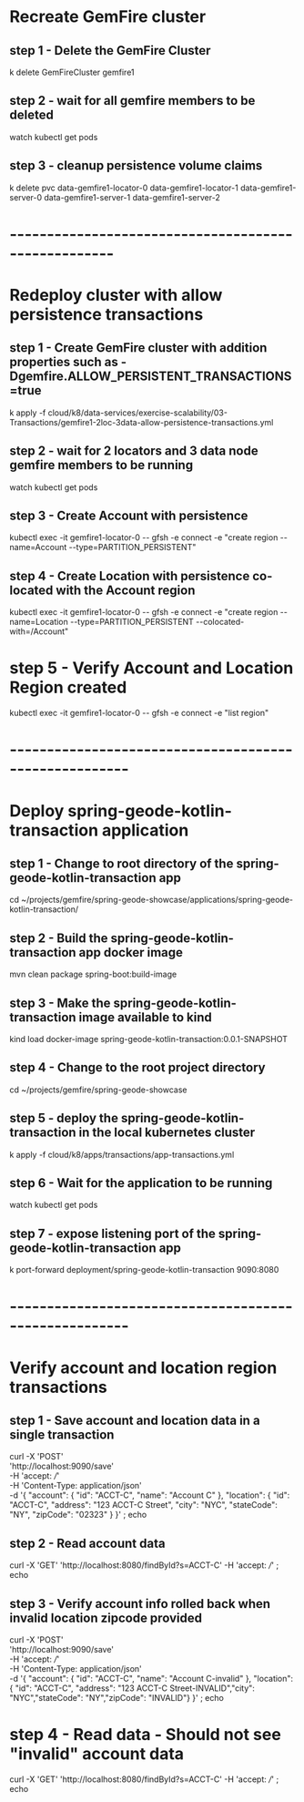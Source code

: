 # Recreate GemFire cluster 

## step 1 - Delete the GemFire Cluster

k delete GemFireCluster gemfire1

## step 2 - wait for all gemfire members to be deleted

watch kubectl get pods

## step 3 - cleanup persistence volume claims

k delete pvc data-gemfire1-locator-0 data-gemfire1-locator-1  data-gemfire1-server-0 data-gemfire1-server-1 data-gemfire1-server-2



# ----------------------------------------------------
# Redeploy cluster with allow persistence transactions

## step 1 - Create GemFire cluster with addition properties such as -Dgemfire.ALLOW_PERSISTENT_TRANSACTIONS=true

k apply -f cloud/k8/data-services/exercise-scalability/03-Transactions/gemfire1-2loc-3data-allow-persistence-transactions.yml

## step 2 - wait for 2 locators and 3 data node gemfire members to be running

watch kubectl get pods


## step 3 - Create Account with persistence

kubectl exec -it gemfire1-locator-0 -- gfsh -e connect -e "create region --name=Account --type=PARTITION_PERSISTENT"

## step 4 - Create Location with persistence co-located with the Account region

kubectl exec -it gemfire1-locator-0 -- gfsh -e connect -e "create region --name=Location --type=PARTITION_PERSISTENT --colocated-with=/Account"


# step 5 - Verify Account and Location Region created

kubectl exec -it gemfire1-locator-0 -- gfsh -e connect -e "list region"

# ------------------------------------------------------
# Deploy spring-geode-kotlin-transaction application

## step 1 - Change to root directory of the spring-geode-kotlin-transaction app

cd ~/projects/gemfire/spring-geode-showcase/applications/spring-geode-kotlin-transaction/

## step 2 - Build the spring-geode-kotlin-transaction app docker image

mvn clean package spring-boot:build-image

## step 3 - Make the spring-geode-kotlin-transaction image available to kind

kind load docker-image spring-geode-kotlin-transaction:0.0.1-SNAPSHOT

## step 4 - Change to the root project directory

cd ~/projects/gemfire/spring-geode-showcase

## step 5 - deploy the spring-geode-kotlin-transaction in the local kubernetes cluster

k apply -f cloud/k8/apps/transactions/app-transactions.yml

## step 6 - Wait for the application to be running

watch kubectl get pods

## step 7 - expose listening port of the spring-geode-kotlin-transaction app

k port-forward deployment/spring-geode-kotlin-transaction 9090:8080


# ------------------------------------------------------
# Verify account and location region transactions

## step 1 - Save account and location data in a single transaction

curl -X 'POST' \
'http://localhost:9090/save' \
-H 'accept: */*' \
-H 'Content-Type: application/json' \
-d '{
"account": {
"id": "ACCT-C",
"name": "Account C"
},
"location": {
"id": "ACCT-C",
"address": "123 ACCT-C Street",
"city": "NYC",
"stateCode": "NY",
"zipCode": "02323"
}
}' ; echo

## step 2 - Read account data

curl -X 'GET' 'http://localhost:8080/findById?s=ACCT-C' -H 'accept: */*' ; echo


## step 3 - Verify account info rolled back when invalid location zipcode provided

curl -X 'POST' \
'http://localhost:9090/save' \
-H 'accept: */*' \
-H 'Content-Type: application/json' \
-d '{ "account": { "id": "ACCT-C", "name": "Account C-invalid" }, "location": { "id": "ACCT-C", "address": "123 ACCT-C Street-INVALID","city": "NYC","stateCode": "NY","zipCode": "INVALID"} }'  ; echo


# step 4 - Read data - Should not see "invalid" account data

curl -X 'GET' 'http://localhost:8080/findById?s=ACCT-C' -H 'accept: */*'  ; echo
